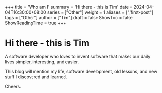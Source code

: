 +++
title = 'Who am I'
summary = 'Hi there - this is Tim'
date = 2024-04-04T16:30:00+08:00
series = ["Other"]
weight = 1
aliases = ["/first-post"]
tags = ["Other"]
author = ["Tim"]
draft = false
ShowToc = false
ShowReadingTime = true
+++

# Hi there - this is Tim
A software developer who loves to invent software that makes our daily lives simpler, interesting, and easier.

This blog will mention my life, software development, old lessons, and new stuff I discovered and learned.

Cheers.